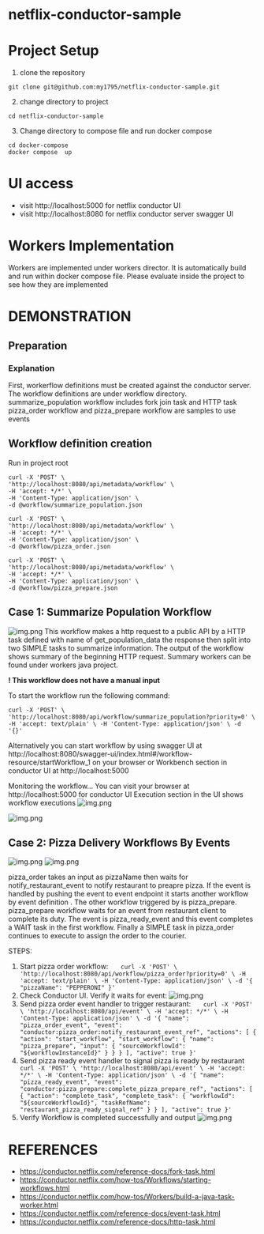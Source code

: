 # netflix-conductor-sample

# Project Setup 
1. clone the repository 
```
git clone git@github.com:my1795/netflix-conductor-sample.git 
```

2. change directory to project 
```
cd netflix-conductor-sample
```

3. Change directory to compose file and run docker compose 
```
cd docker-compose
docker compose  up
```
# UI access

* visit http://localhost:5000 for netflix conductor UI 
* visit http://localhost:8080 for netflix conductor server swagger UI

# Workers Implementation 
 Workers are implemented under workers director. It is automatically build and run within docker compose file.
Please evaluate inside the project to see how they are implemented

# DEMONSTRATION 
 ## Preparation 
 ### Explanation
 First, workerflow definitions must be created against the conductor server. The workflow definitions are under workflow directory. 
 summarize_population workflow includes fork join task and HTTP task
 pizza_order workflow and pizza_prepare workflow are samples to use events 

## Workflow definition creation 
 Run in project root 
```
curl -X 'POST' \
'http://localhost:8080/api/metadata/workflow' \
-H 'accept: */*' \
-H 'Content-Type: application/json' \
-d @workflow/summarize_population.json
```
```
curl -X 'POST' \
'http://localhost:8080/api/metadata/workflow' \
-H 'accept: */*' \
-H 'Content-Type: application/json' \
-d @workflow/pizza_order.json
```
```
curl -X 'POST' \
'http://localhost:8080/api/metadata/workflow' \
-H 'accept: */*' \
-H 'Content-Type: application/json' \
-d @workflow/pizza_prepare.json
```
## Case 1: Summarize Population  Workflow 
![img.png](summary_populationdiagram.png)
This workflow makes a http request to a public API by a HTTP task defined with name of get_population_data
the response then split into two SIMPLE tasks to summarize information. The  output of the workflow shows summary of the beginning HTTP request.
Summary workers can be found under workers java project. 

**! This workflow does not have a manual input**

To start the workflow run the following command:

`curl -X 'POST' \
'http://localhost:8080/api/workflow/summarize_population?priority=0' \
-H 'accept: text/plain' \
-H 'Content-Type: application/json' \
-d '{}'`

Alternatively you can start workflow by using swagger UI at http://localhost:8080/swagger-ui/index.html#/workflow-resource/startWorkflow_1 on your browser
or Workbench section in conductor UI at http://localhost:5000

Monitoring the workflow... You can visit your browser at http://localhost:5000 for conductor UI
Execution section in the UI shows workflow executions 
![img.png](worklfow_execsui.png)

![img.png](summary_outputui.png)

## Case 2: Pizza Delivery Workflows By Events
 ![img.png](pizzaorderdiagram.png)
![img.png](pizzadeliverdiagram.png)

pizza_order takes an input as pizzaName then waits for notify_restaurant_event to notify restaurant to preapre pizza. If the event is handled by pushing the event to event endpoint it starts another workflow by event definition
. The other workflow triggered by is pizza_prepare. pizza_prepare workflow waits for an event from restaurant client to complete its duty. 
The event is pizza_ready_event and this event completes a WAIT task in the first workflow. Finally a SIMPLE task in pizza_order continues to execute to 
assign the order to the courier.

STEPS:

1. Start pizza order workflow:
`   curl -X 'POST' \
   'http://localhost:8080/api/workflow/pizza_order?priority=0' \
   -H 'accept: text/plain' \
   -H 'Content-Type: application/json' \
   -d '{
   "pizzaName": "PEPPERONI"
   }'`
2. Check Conductor UI. Verify it waits for event: 
![img.png](waitforevent.png)
3. Send pizza order event handler to trigger restaurant:
`   curl -X 'POST' \
   'http://localhost:8080/api/event' \
   -H 'accept: */*' \
   -H 'Content-Type: application/json' \
   -d '{
   "name": "pizza_order_event",
   "event": "conductor:pizza_order:notify_restaurant_event_ref",
   "actions": [
   {
   "action": "start_workflow",
   "start_workflow": {
   "name": "pizza_prepare",
   "input": {
   "sourceWorkflowId": "${workflowInstanceId}"
   }
   }
   }
   ],
   "active": true
   }'`
4. Send pizza ready event handler to signal pizza is ready by restaurant
`
   curl -X 'POST' \
   'http://localhost:8080/api/event' \
   -H 'accept: */*' \
   -H 'Content-Type: application/json' \
   -d '{
   "name": "pizza_ready_event",
   "event": "conductor:pizza_prepare:complete_pizza_prepare_ref",
   "actions": [
   {
   "action": "complete_task",
   "complete_task": {
   "workflowId": "${sourceWorkflowId}",
   "taskRefName": "restaurant_pizza_ready_signal_ref"
   }
   }
   ],
   "active": true
   }'`
5. Verify Workflow is completed successfully and output
![img.png](pizzaordercomplete.png)

# REFERENCES

* https://conductor.netflix.com/reference-docs/fork-task.html
* https://conductor.netflix.com/how-tos/Workflows/starting-workflows.html 
* https://conductor.netflix.com/how-tos/Workers/build-a-java-task-worker.html
* https://conductor.netflix.com/reference-docs/event-task.html 
* https://conductor.netflix.com/reference-docs/http-task.html
